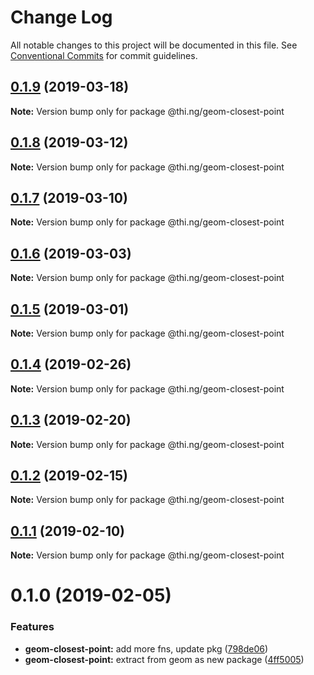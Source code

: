 # Change Log

All notable changes to this project will be documented in this file.
See [Conventional Commits](https://conventionalcommits.org) for commit guidelines.

## [0.1.9](https://github.com/thi-ng/umbrella/compare/@thi.ng/geom-closest-point@0.1.8...@thi.ng/geom-closest-point@0.1.9) (2019-03-18)

**Note:** Version bump only for package @thi.ng/geom-closest-point





## [0.1.8](https://github.com/thi-ng/umbrella/compare/@thi.ng/geom-closest-point@0.1.7...@thi.ng/geom-closest-point@0.1.8) (2019-03-12)

**Note:** Version bump only for package @thi.ng/geom-closest-point





## [0.1.7](https://github.com/thi-ng/umbrella/compare/@thi.ng/geom-closest-point@0.1.6...@thi.ng/geom-closest-point@0.1.7) (2019-03-10)

**Note:** Version bump only for package @thi.ng/geom-closest-point





## [0.1.6](https://github.com/thi-ng/umbrella/compare/@thi.ng/geom-closest-point@0.1.5...@thi.ng/geom-closest-point@0.1.6) (2019-03-03)

**Note:** Version bump only for package @thi.ng/geom-closest-point





## [0.1.5](https://github.com/thi-ng/umbrella/compare/@thi.ng/geom-closest-point@0.1.4...@thi.ng/geom-closest-point@0.1.5) (2019-03-01)

**Note:** Version bump only for package @thi.ng/geom-closest-point





## [0.1.4](https://github.com/thi-ng/umbrella/compare/@thi.ng/geom-closest-point@0.1.3...@thi.ng/geom-closest-point@0.1.4) (2019-02-26)

**Note:** Version bump only for package @thi.ng/geom-closest-point





## [0.1.3](https://github.com/thi-ng/umbrella/compare/@thi.ng/geom-closest-point@0.1.2...@thi.ng/geom-closest-point@0.1.3) (2019-02-20)

**Note:** Version bump only for package @thi.ng/geom-closest-point





## [0.1.2](https://github.com/thi-ng/umbrella/compare/@thi.ng/geom-closest-point@0.1.1...@thi.ng/geom-closest-point@0.1.2) (2019-02-15)

**Note:** Version bump only for package @thi.ng/geom-closest-point





## [0.1.1](https://github.com/thi-ng/umbrella/compare/@thi.ng/geom-closest-point@0.1.0...@thi.ng/geom-closest-point@0.1.1) (2019-02-10)

**Note:** Version bump only for package @thi.ng/geom-closest-point





# 0.1.0 (2019-02-05)


### Features

* **geom-closest-point:** add more fns, update pkg ([798de06](https://github.com/thi-ng/umbrella/commit/798de06))
* **geom-closest-point:** extract from geom as new package ([4ff5005](https://github.com/thi-ng/umbrella/commit/4ff5005))
